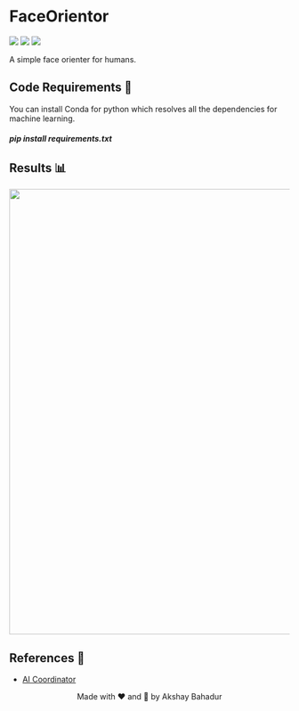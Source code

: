 # FaceOrientor
[![](https://img.shields.io/github/license/sourcerer-io/hall-of-fame.svg?colorB=ff0000)](https://github.com/akshaybahadur21/Autopilot/blob/master/LICENSE.txt)  [![](https://img.shields.io/badge/Akshay-Bahadur-brightgreen.svg?colorB=ff0000)](https://akshaybahadur.com)
[![](https://img.shields.io/badge/Streamlit-FaceOrienter-orange)](https://faceorienter.streamlit.app/)

A simple face orienter for humans.

## Code Requirements 🦄
You can install Conda for python which resolves all the dependencies for machine learning.

##### pip install requirements.txt

## Results 📊
<div align="center">
<img src="https://github.com/akshaybahadur21/BLOB/blob/master/face_orient.gif" width=800>
</div>

## References 🔱
 
 -  [AI Coordinator](https://github.com/ai-coodinator/Face_orientation)

<div align="center">
Made with ❤️ and 🦙 by Akshay Bahadur
</div>
